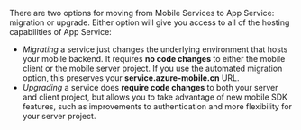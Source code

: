There are two options for moving from Mobile Services to App Service: migration or upgrade. Either option will give you access to all of the hosting capabilities of App Service:

* *Migrating* a service just changes the underlying environment that hosts your mobile backend. It requires **no code changes** to either the mobile client or the mobile server project. If you use the automated migration option, this preserves your **service.azure-mobile.cn** URL. 
* *Upgrading* a service does **require code changes** to both your server and client project, but allows you to take advantage of new mobile SDK features, such as improvements to authentication and more flexibility for your server project. 

